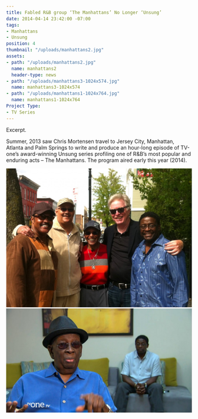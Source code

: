 ```yaml
---
title: Fabled R&B group ‘The Manhattans’ No Longer ‘Unsung’
date: 2014-04-14 23:42:00 -07:00
tags:
- Manhattans
- Unsung
position: 4
thumbnail: "/uploads/manhattans2.jpg"
assets:
- path: "/uploads/manhattans2.jpg"
  name: manhattans2
  header-type: news
- path: "/uploads/manhattans3-1024x574.jpg"
  name: manhattans3-1024x574
- path: "/uploads/manhattans1-1024x764.jpg"
  name: manhattans1-1024x764
Project Type:
- TV Series
---
```


Excerpt.


Summer, 2013 saw Chris Mortensen travel to Jersey City, Manhattan, Atlanta and Palm Springs to write and produce an hour-long episode of TV-one’s award-winning Unsung series profiling one of R&B’s most popular and enduring acts – The Manhattans. The program aired early this year (2014).

![manhattans1-1024x764](/uploads/manhattans1-1024x764.jpg) 
![manhattans3-1024x574](/uploads/manhattans3-1024x574.jpg)
